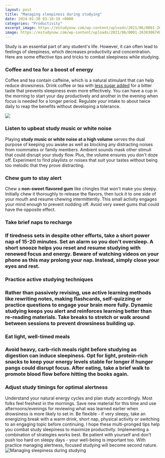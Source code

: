```yaml
---
layout: post
title: "Managing sleepiness during studying"
date: 2024-01-30 03:10:19 +0000
categories: "Productivity"
excerpt_image: https://estudynow.com/wp-content/uploads/2021/06/0001-2630306748_20210609_232507_0000.jpg
image: https://estudynow.com/wp-content/uploads/2021/06/0001-2630306748_20210609_232507_0000.jpg
---
```


Study is an essential part of any student's life. However, it can often lead to feelings of sleepiness, which decreases productivity and concentration. Here are some effective tips and tricks to combat sleepiness while studying.
### Coffee and tea for a boost of energy
Coffee and tea contain caffeine, which is a natural stimulant that can help reduce drowsiness. Drink coffee or tea with [less sugar added](https://store.fi.io.vn/cute-axolotl-funny-i-axolotl-questions-salamander-265/men&) for a bitter taste that prevents sleepiness even more effectively. You can have a cup in the morning to start your day productively and another in the evening when focus is needed for a longer period. Regulate your intake to about twice daily to reap the benefits without developing a tolerance.

![](https://i.ytimg.com/vi/s1gUHWZ82oU/maxresdefault.jpg)
### Listen to upbeat study music or white noise 
Playing **study music or white noise at a high volume** serves the dual purpose of keeping you awake as well as blocking any distracting noises from roommates or family members. Ambient sounds mask other stimuli that could disrupt your study flow. Plus, the volume ensures you don't doze off. Experiment to find playlists or noises that suit your tastes without being too melodic that they prove distracting. 
### Chew gum to stay alert
Chew a **non-sweet flavored gum** like chingles that won't make you sleepy. Initially chew it thoroughly to release the flavors, then tuck it to one side of your mouth and resume chewing intermittently. This small activity engages your mind enough to prevent nodding off. Avoid very sweet gums that could have the opposite effect.
### Take brief naps to recharge
### If tiredness sets in despite other efforts, take a short power nap of 15-20 minutes. Set an alarm so you don't oversleep. A short snooze helps you reset and resume studying with **renewed focus and energy**. Beware of watching videos on your phone as this may prolong your nap. Instead, simply close your eyes and rest.
### Practice active studying techniques
### Rather than passively revising, use active learning methods like rewriting notes, making flashcards, self-quizzing or practice questions to engage your brain more fully. **Dynamic studying keeps you alert and reinforces learning** better than re-reading materials. Take breaks to stretch or walk around between sessions to prevent drowsiness building up. 
### Eat light, well-timed meals
### Avoid heavy, carb-rich meals right before studying as digestion can induce sleepiness. Opt for light, protein-rich snacks to keep your **energy levels stable for longer** if hunger pangs could disrupt focus. After eating, take a brief walk to promote blood flow before hitting the books again. 
### Adjust study timings for optimal alertness 
Understand your natural energy cycles and plan study accordingly. Most folks feel freshest in the mornings. Save new material for this time and use afternoons/evenings for reviewing what was learned earlier when drowsiness is more likely to set in. Be flexible - if very sleepy, take an energizing break with a warm drink, short nap, physical activity or switching to an engaging topic before continuing.
I hope these multi-pronged tips help you combat study sleepiness to maximize productivity. Implementing a combination of strategies works best. Be patient with yourself and don't push too hard on sleepy days - your well-being is important too. With practice managing alertness, focused studying will become second nature.
![Managing sleepiness during studying](https://estudynow.com/wp-content/uploads/2021/06/0001-2630306748_20210609_232507_0000.jpg)